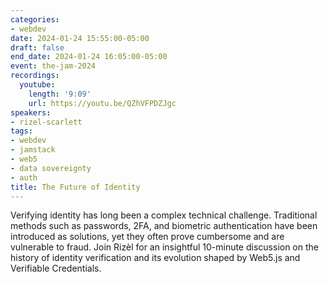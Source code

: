 ```yaml
---
categories:
- webdev
date: 2024-01-24 15:55:00-05:00
draft: false
end_date: 2024-01-24 16:05:00-05:00
event: the-jam-2024
recordings:
  youtube:
    length: '9:09'
    url: https://youtu.be/QZhVFPDZJgc
speakers:
- rizel-scarlett
tags:
- webdev
- jamstack
- web5
- data sovereignty
- auth
title: The Future of Identity
---
```



Verifying identity has long been a complex technical challenge. Traditional methods such as passwords, 2FA, and biometric authentication have been introduced as solutions, yet they often prove cumbersome and are vulnerable to fraud. Join Rizèl for an insightful 10-minute discussion on the history of identity verification and its evolution shaped by Web5.js and Verifiable Credentials.